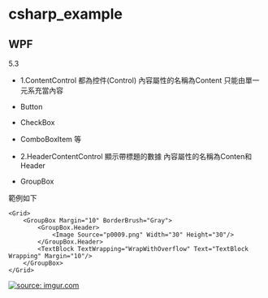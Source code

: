 # csharp_example


## WPF

5.3

- 1.ContentControl
都為控件(Control)
內容屬性的名稱為Content
只能由單一元系充當內容
 - Button
 - CheckBox
 - ComboBoxItem
等


- 2.HeaderContentControl
顯示帶標題的數據
內容屬性的名稱為Conten和Header
 - GroupBox

範例如下
```
<Grid>
    <GroupBox Margin="10" BorderBrush="Gray">
        <GroupBox.Header>
            <Image Source="p0009.png" Width="30" Height="30"/>
        </GroupBox.Header>
        <TextBlock TextWrapping="WrapWithOverflow" Text="TextBlock Wrapping" Margin="10"/>
    </GroupBox>
</Grid>
``` 



<a href="https://imgur.com/e7jKFYB"><img src="https://i.imgur.com/e7jKFYB.png" title="source: imgur.com" /></a>